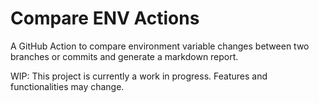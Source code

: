 # Compare ENV Actions

A GitHub Action to compare environment variable changes between two branches or commits and generate a markdown report.

WIP: This project is currently a work in progress. Features and functionalities may change.
